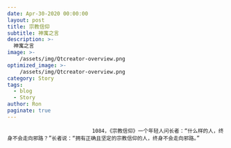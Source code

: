```yaml
---
date: Apr-30-2020 00:00:00
layout: post
title: 宗教信仰
subtitle: 神寓之言
description: >-
  神寓之言
image: >-
    /assets/img/Qtcreator-overview.png
optimized_image: >-
    /assets/img/Qtcreator-overview.png
category: Story
tags:
  - blog
  - Story
author: Ron
paginate: true
---
```


							　　1084，《宗教信仰》一个年轻人问长者：“什么样的人，终身不会走向邪路？”长者说：“拥有正确且坚定的宗教信仰的人，终身不会走向邪路。”
							
							
						
